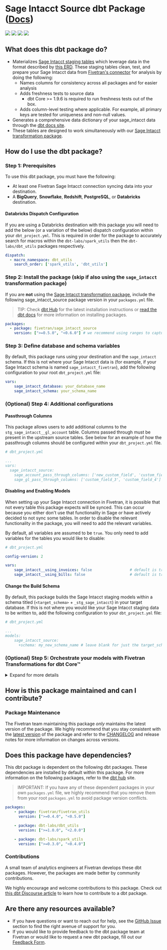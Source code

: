 # Sage Intacct Source dbt Package ([Docs](https://fivetran.github.io/dbt_sage_intacct_source/))

<p align="left">
    <a alt="License"
        href="https://github.com/fivetran/dbt_sage_intacct_source/blob/main/LICENSE">
        <img src="https://img.shields.io/badge/License-Apache%202.0-blue.svg" /></a>
    <a alt="dbt-core">
        <img src="https://img.shields.io/badge/dbt_Core™_version->=1.3.0_,<2.0.0-orange.svg" /></a>
    <a alt="Maintained?">
        <img src="https://img.shields.io/badge/Maintained%3F-yes-green.svg" /></a>
    <a alt="PRs">
        <img src="https://img.shields.io/badge/Contributions-welcome-blueviolet" /></a>
</p>

## What does this dbt package do?
- Materializes [Sage Intacct staging tables](https://fivetran.github.io/dbt_sage_intacct_source/#!/overview/sage_intacct_source/models/?g_v=1&g_e=seeds) which leverage data in the format described by [this ERD](https://fivetran.com/docs/applications/sage-intacct#schemainformation). These staging tables clean, test, and prepare your Sage Intacct data from [Fivetran's connector](https://fivetran.com/docs/applications/sage-intacct) for analysis by doing the following:
  - Names columns for consistency across all packages and for easier analysis
  - Adds freshness tests to source data
    - dbt Core >= 1.9.6 is required to run freshness tests out of the box.
  - Adds column-level testing where applicable. For example, all primary keys are tested for uniqueness and non-null values.
- Generates a comprehensive data dictionary of your sage_intacct data through the [dbt docs site](https://fivetran.github.io/dbt_sage_intacct_source/).
- These tables are designed to work simultaneously with our [Sage Intacct transformation package](https://github.com/fivetran/dbt_sage_intacct).
## How do I use the dbt package?
### Step 1: Prerequisites
To use this dbt package, you must have the following:
- At least one Fivetran Sage Intacct connection syncing data into your destination.
- A **BigQuery**, **Snowflake**, **Redshift**, **PostgreSQL**, or **Databricks** destination.

#### Databricks Dispatch Configuration
If you are using a Databricks destination with this package you will need to add the below (or a variation of the below) dispatch configuration within your `dbt_project.yml`. This is required in order for the package to accurately search for macros within the `dbt-labs/spark_utils` then the `dbt-labs/dbt_utils` packages respectively.
```yml
dispatch:
  - macro_namespace: dbt_utils
    search_order: ['spark_utils', 'dbt_utils']
```

### Step 2: Install the package (skip if also using the `sage_intacct` transformation package)
If you are **not** using the [Sage Intacct transformation package](https://github.com/fivetran/dbt_sage_intacct), include the following sage_intacct_source package version in your `packages.yml` file.
> TIP: Check [dbt Hub](https://hub.getdbt.com/) for the latest installation instructions or [read the dbt docs](https://docs.getdbt.com/docs/package-management) for more information on installing packages.
```yaml
packages:
  - package: fivetran/sage_intacct_source
    version: [">=0.5.0", "<0.6.0"] # we recommend using ranges to capture non-breaking changes automatically
```
### Step 3: Define database and schema variables
By default, this package runs using your destination and the `sage_intacct` schema. If this is not where your Sage Intacct data is (for example, if your Sage Intacct schema is named `sage_intacct_fivetran`), add the following configuration to your root `dbt_project.yml` file:

```yml
vars:
    sage_intacct_database: your_database_name
    sage_intacct_schema: your_schema_name 
```
### (Optional) Step 4: Additional configurations

#### Passthrough Columns
This package allows users to add additional columns to the `stg_sage_intacct__gl_account` table.
Columns passed through must be present in the upstream source tables. See below for an example of how the passthrough columns should be configured within your `dbt_project.yml` file.

```yml
# dbt_project.yml

...
vars:
  sage_intacct_source:
    sage_account_pass_through_columns: ['new_custom_field', 'custom_field_2']
    sage_gl_pass_through_columns: ['custom_field_3', 'custom_field_4']
```

#### Disabling and Enabling Models

When setting up your Sage Intacct connection in Fivetran, it is possible that not every table this package expects will be synced. This can occur because you either don't use that functionality in Sage or have actively decided to not sync some tables. In order to disable the relevant functionality in the package, you will need to add the relevant variables.

By default, all variables are assumed to be `true`. You only need to add variables for the tables you would like to disable:

```yml
# dbt_project.yml

config-version: 2

vars:
    sage_intacct__using_invoices: false                 # default is true
    sage_intacct__using_bills: false                    # default is true
```


#### Change the Build Schema
By default, this package builds the Sage Intacct staging models within a schema titled (`<target_schema>` + `_stg_sage_intacct`) in your target database. If this is not where you would like your Sage Intacct staging data to be written to, add the following configuration to your `dbt_project.yml` file:

```yml
# dbt_project.yml

...
models:
    sage_intacct_source:
      +schema: my_new_schema_name # leave blank for just the target_schema
```

### (Optional) Step 5: Orchestrate your models with Fivetran Transformations for dbt Core™
<details><summary>Expand for more details</summary>

Fivetran offers the ability for you to orchestrate your dbt project through [Fivetran Transformations for dbt Core™](https://fivetran.com/docs/transformations/dbt). Learn how to set up your project for orchestration through Fivetran in our [Transformations for dbt Core™ setup guides](https://fivetran.com/docs/transformations/dbt#setupguide).
    
#### Change the source table references
If an individual source table has a different name than the package expects, add the table name as it appears in your destination to the respective variable:
> IMPORTANT: See this project's [`dbt_project.yml`](https://github.com/fivetran/dbt_sage_intacct_source/blob/main/dbt_project.yml) variable declarations to see the expected names.
    
```yml
vars:
    sage_intacct_<default_source_table_name>_identifier: your_table_name
```

</details>

## How is this package maintained and can I contribute?
### Package Maintenance
The Fivetran team maintaining this package _only_ maintains the latest version of the package. We highly recommend that you stay consistent with the [latest version](https://hub.getdbt.com/fivetran/sage_intacct_source/latest/) of the package and refer to the [CHANGELOG](https://github.com/fivetran/dbt_sage_intacct_source/blob/main/CHANGELOG.md) and release notes for more information on changes across versions.

## Does this package have dependencies?
This dbt package is dependent on the following dbt packages. These dependencies are installed by default within this package. For more information on the following packages, refer to the [dbt hub](https://hub.getdbt.com/) site.
> IMPORTANT: If you have any of these dependent packages in your own `packages.yml` file, we highly recommend that you remove them from your root `packages.yml` to avoid package version conflicts.
```yml
packages:
    - package: fivetran/fivetran_utils
      version: [">=0.4.0", "<0.5.0"]

    - package: dbt-labs/dbt_utils
      version: [">=1.0.0", "<2.0.0"]

    - package: dbt-labs/spark_utils
      version: [">=0.3.0", "<0.4.0"]
```

### Contributions
A small team of analytics engineers at Fivetran develops these dbt packages. However, the packages are made better by community contributions.

We highly encourage and welcome contributions to this package. Check out [this dbt Discourse article](https://discourse.getdbt.com/t/contributing-to-a-dbt-package/657) to learn how to contribute to a dbt package.

## Are there any resources available?
- If you have questions or want to reach out for help, see the [GitHub Issue](https://github.com/fivetran/dbt_sage_intacct_source/issues/new/choose) section to find the right avenue of support for you.
- If you would like to provide feedback to the dbt package team at Fivetran or would like to request a new dbt package, fill out our [Feedback Form](https://www.surveymonkey.com/r/DQ7K7WW).
